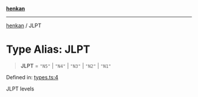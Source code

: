 [**henkan**](../README.md)

***

[henkan](../README.md) / JLPT

# Type Alias: JLPT

> **JLPT** = `"N5"` \| `"N4"` \| `"N3"` \| `"N2"` \| `"N1"`

Defined in: [types.ts:4](https://github.com/Ronokof/Henkan/blob/cdcdfbcc72ca03339cd98398efd7d5e82826d66f/src/types.ts#L4)

JLPT levels
